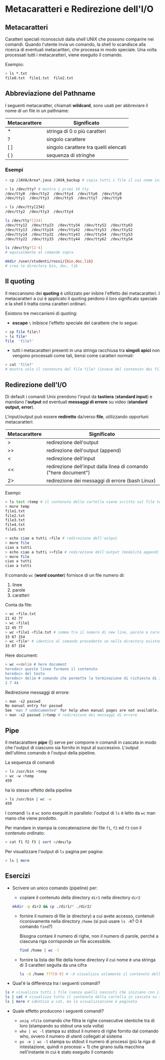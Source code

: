# Metacaratteri e Redirezione dell'I/O

## Metacaratteri

Caratteri speciali riconosciuti dalla shell UNIX che possono comparire nei comandi. Quando l'utente invia un comando, la shell lo scandisce alla ricerca di eventuali metacartteri, che processa in modo speciale. Una volta processati tutti i metacaratteri, viene eseguito il comando.

Esempio:

```bash
> ls *.txt
file0.txt  file1.txt  file2.txt
```

## Abbreviazione del Pathname

I seguenti metacaratter, chiamati **wildcard**, sono usati per abbreviare il nome di un file in un pathname:

| Metacarattere | Significato                           |
|---------------|---------------------------------------|
| *             | stringa di 0 o più caratteri          |
| ?             | singolo carattere                     |
| [ ]           | singolo carattere tra quelli elencati |
| { }           | sequenza di stringhe                  |

### Esempi

```bash
> cp /JAVA/Area*.java /JAVA_backup # copia tutti i file il cui nome inizia con la stringa Area e termina con l'estensione .java nella directory JAVA_backup
```

```bash
> ls /dev/tty? # mostra i primi 10 tty
/dev/tty0  /dev/tty2  /dev/tty4  /dev/tty6  /dev/tty8
/dev/tty1  /dev/tty3  /dev/tty5  /dev/tty7  /dev/tty9
```

```bash
> ls /dev/tty[234]
/dev/tty2  /dev/tty3  /dev/tty4
```

```bash
ls /dev/tty?[234]
/dev/tty12  /dev/tty23  /dev/tty34  /dev/tty52  /dev/tty63
/dev/tty13  /dev/tty24  /dev/tty42  /dev/tty53  /dev/ttyS2
/dev/tty14  /dev/tty32  /dev/tty43  /dev/tty54  /dev/ttyS3
/dev/tty22  /dev/tty33  /dev/tty44  /dev/tty62  /dev/ttyS4
```

```bash
ls /dev/tty?[2-4]
# equivalmente al comando sopra
```

```bash
mkdir /user/studenti/rossi/{bin,doc,lib}
# crea le directory bin, doc, lib
```

## Il quoting

Il meccanismo dei **quoting** è utilizzato per inibire l'effetto dei metacaratteri. I metacaratteri a cui è applicato il quoting perdono il loro significato speciale e la shell li tratta coma caratteri ordinari.

Esistono tre meccanismi di quoting:

* **escape** ```\``` inibisce l'effetto speciale del carattere che lo segue:

```bash
> cp file file\?
> ls file*
file  'file?'
```

* tutti i metacaratteri presenti in una stringa racchiusa tra **singoli apici** non vengono processati come tali, bensì come caratteri normali:

```bash
> cat 'file?'
# mostra solo il contenuto del file file? (invece del contenuto dei file file? e file1 se presente)
```

## Redirezione dell'I/O

Di default i comandi Unix prendono l'input da **tastiera** (**standard input**) e mandano l'**output** ed eventuali **messaggi di errore** su video (**standard output, error**).

L'input/output può essere **rediretto** da/verso **file**, utilizzando opportuni metacaratteri:

| Metacarattere | Significato                                                     |
|---------------|-----------------------------------------------------------------|
| >             | redirezione dell'output                                         |
| >>            | redirezione dell'output (append)                                |
| <             | redirezione dell'input                                          |
| <<            | redirezione dell'input dalla linea di comando ("here document") |
| 2>            | redirezione dei messaggi di errore (bash Linux)                 |

Esempi:

```bash
> ls test >temp # il contenuto della cartella viene scritto sul file temp (se non esiste viene creato, se esiste viene sovrascritto)
> more temp
file1.txt
file2.txt
file3.txt
file4.txt
file5.txt
```

```bash
> echo ciao a tutti >file # redirezione dell'output
> more file
ciao a tutti
> echo ciao a tutti >>file # redirezione dell'output (modalità append)
> more file
ciao a tutti
ciao a tutti
```

Il comando ```wc``` (**word counter**) fornisce di un file numero di:

1. linee
2. parole
3. caratteri

Conta da file:

```bash
> wc <file.txt
21 42 77
> wc <file1
12 45 77
> wc <file1 <file.txt # somma tra il numero di new line, parole e caratteri dei file file1 e file.txt sommati tra loro
33 87 154
> wc <file* # identico al comando precedente se nella directory esistono solo file.txt e file1
33 87 154
```

Here document:

```bash
> wc <<delim # here document
heredoc> queste linee formano il contenuto
heredoc> del testo
heredoc> delim # comando che permette la terminazione di richiesta di input
2 7 44
```

Redirezione messaggi di errore:

```bash
> man -s2 passwd
No manual entry for passwd
See 'man 7 undocumented' for help when manual pages are not available.
> man -s2 passwd 2>temp # redirezione dei messaggi di errore
```

## Pipe

Il metacarattere **pipe** (|) serve per comporre n comandi in cascata in modo che l'output di ciascuno sia fornito in input al successivo. L'output dell'ultimo comando è l'output della pipeline.

La sequenza di comandi

```bash
> ls /usr/bin >temp
> wc -w <temp
459
```

ha lo stesso effetto della pipeline

```bash
> ls /usr/bin | wc -w
459
```

I comandi ```ls``` e ```wc``` sono eseguiti in parallelo: l'output di ```ls``` è letto da ```wc``` man mano che viene prodotto.

Per mandare in stampa la concatenazione dei file ```f1```, ```f2``` ed ```f3``` con il contenuto ordinato:

```bash
> cat f1 f2 f3 | sort >/dev/lp
```

Per visualizzare l'output di ```ls``` pagina per pagina:

```bash
> ls | more
```

## Esercizi

* Scrivere un unico comando (pipeline) per:
  * copiare il contenuto della directory ```dir1``` nella directory ```dir2```

  ```bash
  mkdir -p dir2 && cp ./dir1/* ./dir2/
  ```

  * fornire il numero di file (e directory) a cui avete accesso, contenuti ricorsivamente nella directory ```/home``` (si può usare ```ls -R```? O il comando ```find```?)

    Bisogna contare il numero di righe, non il numero di parole, perché a ciascuna riga corrisponde un file accessibile.

    ```bash
    find /home | wc -l
    ```

  * fornire la lista dei file della home directory il cui nome è una stringa di 3 caratteri seguita da una cifra

    ```bash
    ls -d /home ???[0-9] # -d visualizza solamente il contenuto della cartella attuale, non il contenuto di una cartella contenuta nella cartella attuale
    ```

* Qual'è la differenza tra i seguenti comandi?

```bash
ls # visualizza tutti i file (senza quelli nascosti che iniziano con il punto) all'interno della cartella in cui ci troviamo su stdout
ls | cat # visualizza tutto il contenuto della cartella in cascata su stdout (console), in ciascuna riga vi si trova un file
ls | more # identico a cat, ma la visualizzazione è paginata
```

* Quale effetto producono i seguenti comandi?

  * ```uniq <file``` comando che filtra le righe consecutive identiche tra di loro (stampando su stdout una sola volta)
  * ```who | wc -l``` stampa su stdout il numero di righe fornito dal comando who, ovvero il numero di utenti collegati al sistema
  * ```ps -e | wc -l``` stampa su stdout il numero di processi (più la riga di intestazione, quindi n processi + 1) che girano sulla macchina nell'instante in cui è stato eseguito il comando

